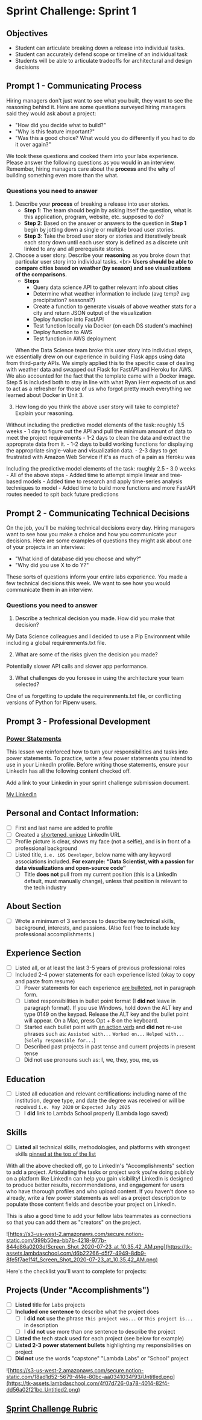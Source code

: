 # Sprint Challenge: Sprint 1

## Objectives

- Student can articulate breaking down a release into individual tasks.
- Student can accurately defend scope or timeline of an individual task
- Students will be able to articulate tradeoffs for architectural and design decisions

## Prompt 1 - Communicating Process

Hiring managers don't just want to see what you built, they want to see the reasoning behind it. Here are some questions surveyed hiring managers said they would ask about a project:

- "How did you decide what to build?"
- "Why is this feature important?"
- "Was this a good choice? What would you do differently if you had to do it over again?"

We took these questions and cooked them into your labs experience. Please answer the following questions as you would in an interview. Remember, hiring managers care about the **process** and the **why** of building something even more than the what.

### Questions you need to answer

1. Describe your **process** of breaking a release into user stories.
    - **Step 1**: The team should begin by asking itself the question, what is this application, program, website, etc. supposed to do?
    - **Step 2**: Based on the answer or answers to the question in **Step 1** begin by jotting down a single or multiple broad user stories.
    - **Step 3**: Take the broad user story or stories and itteratively break each story down until each user story is defined as a discrete unit linked to any and all prerequisite stories.
2. Choose a user story. Describe your **reasoning** as you broke down that particular user story into individual tasks.
<br\>
**Users should be able to compare cities based on weather (by season) and see visualizations of the comparisons.**
    - **Steps**
        - Query data science API to gather relevant info about cities
        - Determine what weather information to include (avg temp? avg precipitation? seasonal?)
        - Create a function to generate visuals of above weather stats for a city and return JSON output of the visualization
        - Deploy function into FastAPI
        - Test function locally via Docker (on each DS student's machine)
        - Deploy function to AWS 
        - Test function in AWS deployment


&nbsp;&nbsp;&nbsp;&nbsp;&nbsp;&nbsp;When the Data Science team broke this user story into individual steps, we essentially drew on our experience in building Flask apps using data from third-party APIs. We simply applied this to the specific case of dealing with weather data and swapped out Flask for FastAPI and Heroku for AWS. We also accounted for the fact that the template came with a Docker image. Step 5 is included both to stay in line with what Ryan Herr expects of us and to act as a refresher for those of us who forgot pretty much everything we learned about Docker in Unit 3.

3. How long do you think the above user story will take to complete? Explain your reasoning.

Without including the predictive model elements of the task: roughly 1.5 weeks
    - 1 day to figure out the API and pull the minimum amount of data to meet the project requirements
    - 1-2 days to clean the data and extract the approprate data from it.
    - 1-2 days to build working functions for displaying the appropriate single-value and visualization data.
    - 2-3 days to get frustrated with Amazon Web Service if it's as much of a pain as Heroku was
    
Including the predictive model elements of the task: roughly 2.5 - 3.0 weeks
    - All of the above steps
    - Added time to attempt simple linear and tree-based models
    - Added time to research and apply time-series analysis techniques to model
    - Added time to build more functions and more FastAPI routes needed to spit back future predictions

## Prompt 2 - Communicating Technical Decisions

On the job, you'll be making technical decisions every day. Hiring managers want to see how you make a choice and how you communicate your decisions. Here are some examples of questions they might ask about one of your projects in an interview:

- "What kind of database did you choose and why?"
- "Why did you use X to do Y?"

These sorts of questions inform your entire labs experience. You made a few technical decisions this week. We want to see how you would communicate them in an interview.

### Questions you need to answer

1. Describe a technical decision you made. How did you make that decision?

My Data Science colleagues and I decided to use a Pip Environment while including a global requirenments.txt file.


2. What are some of the risks given the decision you made?

Potentially slower API calls and slower app performance.

3. What challenges do you foresee in using the architecture your team selected?

One of us forgetting to update the requirenments.txt file, or conflicting versions of Python for Pipenv users.

## Prompt 3 - Professional Development 

### [Power Statements](https://learn.lambdaschool.com/cr/module/recQUR9bWxvLBJknr](https://learn.lambdaschool.com/cr/module/recQUR9bWxvLBJknr))

This lesson we reinforced how to turn your responsibilities and tasks into power statements. To practice, write a few power statements you intend to use in your LinkedIn profile. Before writing those statements, ensure your LinkedIn has all the following content checked off.

Add a link to your Linkedin in your sprint challenge submission document.

[My LinkedIn](https://www.linkedin.com/in/samuel-swank/)

## Personal and Contact Information:

- [ ]  First and last name are added to profile
- [ ]  Created a [shortened, unique](https://www.linkedin.com/help/linkedin/answer/87/customizing-your-public-profile-url?lang=en) LinkedIn URL
- [ ]  Profile picture is clear, shows my face (not a selfie), and is in front of a professional background
- [ ]  Listed title, `i.e. iOS Developer`, below name with any keyword associations included.  **For example: “Data Scientist, with a passion for data visualizations and open-source code”**
    - [ ]  Title **does not** pull from my current position (this is a LinkedIn default, must manually change), unless that position is relevant to the tech industry

## About Section

- [ ]  Wrote a minimum of 3 sentences to describe my technical skills, background, interests, and passions. (Also feel free to include key professional accomplishments.)

## Experience Section

- [ ]  Listed all, or at least the last 3-5 years of previous professional roles
- [ ]  Included 2-4 power statements for each experience listed (okay to copy and paste from resume)
    - [ ]  Power statements for each experience [are bulleted](https://www.linkedin.com/pulse/update-how-add-bullet-points-your-linkedin-profile-erin-dore-miller/), not in paragraph form.
    - [ ]  Listed responsibilities in bullet point format (I **did not** leave in paragraph format). If you use Windows, hold down the ALT key and type 0149 on the keypad. Release the ALT key and the bullet point will appear. On a Mac, press Opt + 8 on the keyboard.
    - [ ]  Started each bullet point with [an action verb](https://docs.google.com/document/d/1wZkDPBWtQZDGGdvStD61iRx_jOWVlIyyQl9UOYHtZgA/edit?usp=sharing) and **did not** re-use phrases such as:  `Assisted with...` `Worked on...` `Helped with...`  (`Solely responsible for...`)
    - [ ]  Described past projects in past tense and current projects in present tense
    - [ ]  Did not use pronouns such as: I, we, they, you, me, us

## Education

- [ ]  Listed all education and relevant certifications: including name of the institution, degree type, and date the degree was received or will be received `i.e. May 2020` or `Expected July 2025`
    - [ ]  I **did** link to Lambda School properly (Lambda logo saved)

## Skills

- [ ]  **Listed** all technical skills, methodologies, and platforms with strongest skills [pinned at the top of the list](https://www.linkedin.com/help/linkedin/answer/35265/display-order-of-skill-endorsements?lang=en)

With all the above checked off, go to LinkedIn's "Accomplishments" section to add a project. Articulating the tasks or project work you're doing publicly on a platform like LinkedIn can help you gain visibility! LinkedIn is designed to produce better results, recommendations, and engagement for users who have thorough profiles and who upload content. If you haven't done so already, write a few power statements as well as a project description to populate those content fields and describe your project on LinkedIn.

This is also a good time to add your fellow labs teammates as connections so that you can add them as "creators" on the project.

![https://s3-us-west-2.amazonaws.com/secure.notion-static.com/399b50ea-bb7b-4218-977b-844d86a0203d/Screen_Shot_2020-07-23_at_10.35.42_AM.png](https://tk-assets.lambdaschool.com/d6b22266-d5f7-4949-8db9-8fe5f7ae1f4f_Screen_Shot_2020-07-23_at_10.35.42_AM.png)

Here's the checklist you'll want to complete for projects:

## Projects (Under "Accomplishments")

- [ ]  **Listed** title for Labs projects
- [ ]  **Included one sentence** to describe what the project does
    - [ ]  I **did not** use the phrase `This project was...` or `This project is...` in description
    - [ ]  I **did not** use more than one sentence to describe the project
- [ ]  **Listed** the tech stack used for each project (see below for example)
- [ ]  **Listed 2-3 power statement bullets** highlighting my responsibilities on project
- [ ]  **Did not** use the words "capstone" "Lambda Labs" or "School" project

![https://s3-us-west-2.amazonaws.com/secure.notion-static.com/18ad1d52-5679-4f4e-80bc-aa0341034f93/Untitled.png](https://tk-assets.lambdaschool.com/4f07d726-0a78-4014-82f4-dd56a02f21bc_Untitled2.png)

## [Sprint Challenge Rubric](https://www.notion.so/863354e030274baf99983cfee357d4d1)
